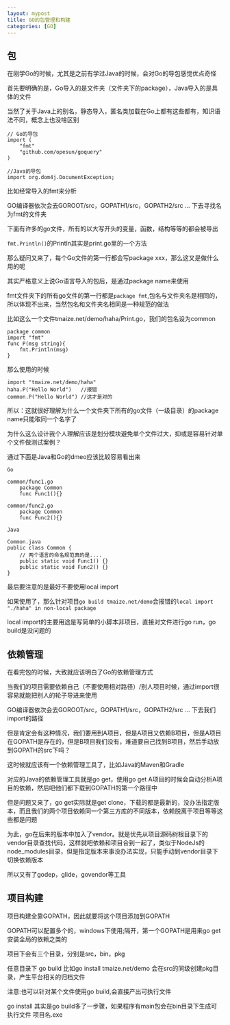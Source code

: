 ```yaml
---
layout: mypost
title: GO的包管理和构建
categories: [GO]
---
```


## 包

在刚学Go的时候，尤其是之前有学过Java的时候，会对Go的导包感觉优点奇怪

首先要明确的是，Go导入的是文件夹（文件夹下的package），Java导入的是具体的文件

当然了关于Java上的别名，静态导入，匿名类加载在Go上都有这些都有，知识语法不同，概念上也没啥区别

```
// Go的导包
import (
    "fmt"
    "github.com/opesun/goquery"
)

//Java的导包
import org.dom4j.DocumentException;
```

比如经常导入的fmt来分析

GO编译器依次会去GOROOT/src，GOPATH1/src，GOPATH2/src ... 下去寻找名为fmt的文件夹


下面有许多的go文件，所有的以大写开头的变量，函数，结构等等的都会被导出

`fmt.Println()`的Println其实是print.go里的一个方法

那么疑问又来了，每个Go文件的第一行都会写package xxx，那么这又是做什么用的呢

其实严格意义上说Go语言导入的包后，是通过package name来使用

fmt文件夹下的所有go文件的第一行都是`package fmt`,包名与文件夹名是相同的，所以体现不出来，当然包名和文件夹名相同是一种规范的做法

比如这么一个文件tmaize.net/demo/haha/Print.go，我们的包名设为common

```
package common
import "fmt"
func P(msg string){
    fmt.Println(msg)
}
```

那么使用的时候

```
import "tmaize.net/demo/haha"
haha.P("Hello World")   //报错
common.P("Hello World") //这才是对的
```

所以：这就很好理解为什么一个文件夹下所有的go文件（一级目录）的package name只能取同一个名字了

为什么这么设计我个人理解应该是划分模块避免单个文件过大，抑或是容易针对单个文件做测试案例？

通过下面是Java和Go的dmeo应该比较容易看出来

```
Go

common/func1.go
    package Common
    func Func1(){}

common/func2.go
    package Common
    func Func2(){}

Java

Common.java
public class Common {
    // 两个语言的命名规范真的是....
    public static void Func1() {}
    public static void Func2() {}
}
```

最后要注意的是最好不要使用local import

如果使用了，那么针对项目`go build tmaize.net/demo`会报错的`local import "./haha" in non-local package`

local import的主要用途是写简单的小脚本非项目，直接对文件进行go run，go build是没问题的

## 依赖管理

在看完包的时候，大致就应该明白了Go的依赖管理方式

当我们的项目需要依赖自己（不要使用相对路径）/别人项目时候，通过import很容易就能把别人的轮子导进来使用

GO编译器依次会去GOROOT/src，GOPATH1/src，GOPATH2/src ... 下去我们import的路径

但是肯定会有这种情况，我们要用到A项目，但是A项目又依赖B项目，但是A项目在GOPATH是存在的，但是B项目我们没有，难道要自己找到B项目，然后手动放到GOPATH的src下吗？

这时候就应该有一个依赖管理工具了，比如Java的Maven和Gradle

对应的Java的依赖管理工具就是go get，使用go get A项目的时候会自动分析A项目的依赖，然后吧他们都下载到GOPATH的第一个路径中

但是问题又来了，go get实际就是get clone，下载的都是最新的，没办法指定版本，而且我们的两个项目依赖同一个第三方库的不同版本，依赖脱离于项目等等这些都是问题

为此，go在后来的版本中加入了vendor。就是优先从项目源码树根目录下的vendor目录查找代码，这样就吧依赖和项目合到一起了，类似于NodeJs的node_modules目录，但是指定版本来事没办法实现，只能手动到vendor目录下切换依赖版本


所以又有了godep，glide，govendor等工具


## 项目构建

项目构建全靠GOPATH，因此就要将这个项目添加到GOPATH

GOPATH可以配置多个的，windows下使用;隔开，第一个GOPATH是用来go get安装全局的依赖之类的

项目下会有三个目录，分别是src，bin，pkg

任意目录下 go build 比如go install tmaize.net/demo 会在src的同级创建pkg目录，产生平台相关的归档文件

注意:也可以针对某个文件使用go build,会直接产出可执行文件

go install 其实是go build多了一步骤，如果程序有main包会在bin目录下生成可执行文件 项目名.exe
